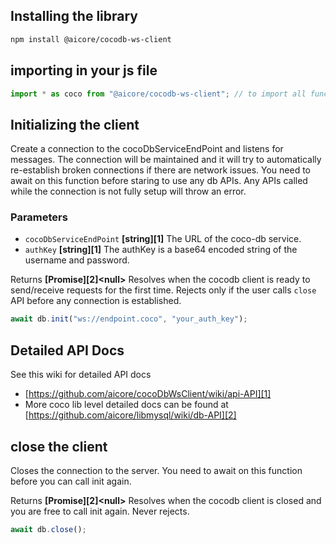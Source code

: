 <!-- Generated by documentation.js. Update this documentation by updating the source code. -->

##

## Installing the library

```bash
npm install @aicore/cocodb-ws-client
```

## importing in your js file

```js
import * as coco from "@aicore/cocodb-ws-client"; // to import all functions
```

## Initializing the client

Create a connection to the cocoDbServiceEndPoint and listens for messages. The connection will
be maintained and it will try to automatically re-establish broken connections if there are network issues.
You need to await on this function before staring to use any db APIs. Any APIs called while the connection is
not fully setup will throw an error.

### Parameters

*   `cocoDbServiceEndPoint` **\[string]\[1]** The URL of the coco-db service.
*   `authKey` **\[string]\[1]** The authKey is a base64 encoded string of the username and password.

Returns **\[Promise]\[2]\<null>** Resolves when the cocodb client is ready to send/receive requests for the first time.
Rejects only if the user calls `close` API before any connection is established.

```js
await db.init("ws://endpoint.coco", "your_auth_key");
```

## Detailed API Docs

See this wiki for detailed API docs

*   [https://github.com/aicore/cocoDbWsClient/wiki/api-API][1]
*   More coco lib level detailed docs can be found at [https://github.com/aicore/libmysql/wiki/db-API][2]

## close the client

Closes the connection to the server. You need to await on this function before you can call init again.

Returns **\[Promise]\[2]\<null>** Resolves when the cocodb client is closed and you are free to call init again. Never rejects.

```js
await db.close();
```

[1]: https://github.com/aicore/cocoDbWsClient/wiki/api-API

[2]: https://github.com/aicore/libmysql/wiki/db-API
